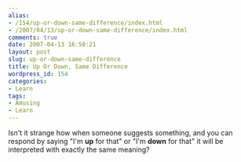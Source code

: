 ```yaml
---
alias:
- /154/up-or-down-same-difference/index.html
- /2007/04/13/up-or-down-same-difference/index.html
comments: true
date: 2007-04-13 16:50:21
layout: post
slug: up-or-down-same-difference
title: Up Or Down, Same Difference
wordpress_id: 154
categories:
- Learn
tags:
- Amusing
- Learn
---
```


Isn't it strange how when someone suggests something, and you can respond by saying "I'm **up** for that" or "I'm **down** for that" it will be interpreted with exactly the same meaning?
